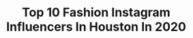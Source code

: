 ---
title: Top 10 Fashion Instagram Influencers In Houston In 2020
description: >-
  Find top fashion Instagram influencers in Houston in 2020. Most popular hashtags: #houston #ltksalealert #liketkit #houstonmodel.
platform: Instagram
profiles:
  - username: "kellsskellyy"
    fullname: >-
      Kels 🖤
    location: "United States"
    followers: 9618
    engagement: 1894
    commentsToLikes: 0.057007
    id: ck5ho4wcdoxuk0i11zulo26tn
    verified: false
    hashtags: ""
  - username: "lux_mommy"
    fullname: >-
      LuxMommy | Blogger +YouTuber
    location: "United States"
    followers: 110068
    engagement: 163
    commentsToLikes: 0.061857
    id: ck13cevmdzzqk0i19aqj20cfh
    verified: false
    hashtags: "#bowflex, #athomeworkout, #ltkkids, #adoptionstory"
  - username: "adoseofsherri"
    fullname: >-
      Sherri Quach Garza
    location: "United States"
    followers: 31667
    engagement: 289
    commentsToLikes: 0.017651
    id: ck8t0qn1wsxkr0j78i9l12bad
    verified: false
    hashtags: "#quarantinelife, #houstonblogger, #stylevanaus, #sheingals"
  - username: "sltphoto"
    fullname: >-
      Sam Terry
    location: "United States"
    followers: 15568
    engagement: 697
    commentsToLikes: 0.039011
    id: ck55p958wa2lw0i1153tpxady
    verified: false
    hashtags: "#nikon, #oklahomamodels, #prettylittlething, #godoxad600"
  - username: "anghelov"
    fullname: >-
      ANGHELOV
    location: "United States"
    followers: 40022
    engagement: 467
    commentsToLikes: 0.067734
    id: ck5hdsmhwp5zm0i11e0w3p7h7
    verified: false
    hashtags: "#instagramskilla, #majestic, #creativeportraits, #portraitphoto"
  - username: "martigrizzle"
    fullname: >-
      Marti Grizzle
    location: "United States"
    followers: 4166
    engagement: 1050
    commentsToLikes: 0.340209
    id: ck6tseyvb4dyf0j71lj1jc7yh
    verified: false
    hashtags: "#vicicollab, #ltkfashion, #ltksalealert, #ad"
  - username: "elvieinthecity"
    fullname: >-
      Elvie Richard•Style & Travel
    location: "United States"
    followers: 28150
    engagement: 127
    commentsToLikes: 0.313259
    id: ck6u3x2ya0dvw0j71flpcz5c1
    verified: false
    hashtags: "#momsofinstagram, #macbookcga, #runningshoes, #aexme"
  - username: "natisacoolkid"
    fullname: >-
      Natalie Varnum
    location: "United States"
    followers: 19143
    engagement: 385
    commentsToLikes: 0.030065
    id: ck14j0r0ki1rp0i19uiho147w
    verified: false
    hashtags: "#ootd, #thrifted, #amitavasarkar, #balletbeautiful"
  - username: "shadessofblu"
    fullname: >-
      Glamorous Hippie Blu 🦋
    location: "United States"
    followers: 17449
    engagement: 362
    commentsToLikes: 0.023961
    id: ck6u2x4vxuf440j71s0zc5fmq
    verified: false
    hashtags: "#hardlyhome, #htown, #women, #houstoncontractor"
  - username: "bwal8705"
    fullname: >-
      Bryan Walwyn
    location: "United States"
    followers: 2074
    engagement: 1620
    commentsToLikes: 0.031833
    id: ck6udm47ilvdh0j71luvtb9gj
    verified: false
    hashtags: "#love, #weddingwire, #groom, #globalcitizen"
---